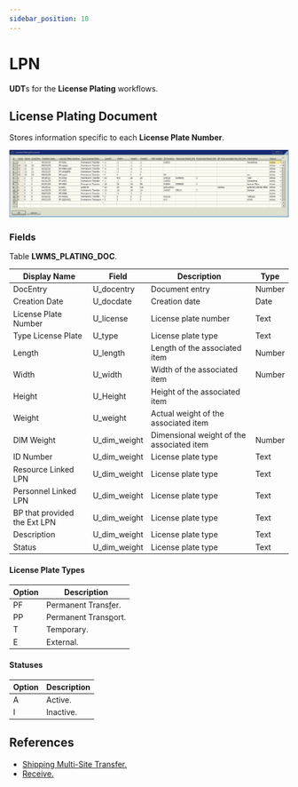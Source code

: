 ```yaml
---
sidebar_position: 10
---
```


# LPN

**UDT**s for the **License Plating** workflows.

## License Plating Document

Stores information specific to each **License Plate Number**.

![LWMS_PlATING_DOC screen](./img-carrier/lwms_plating_doc_screen.png)

### Fields

Table **LWMS_PLATING_DOC**.

| Display Name | Field | Description | Type |
| --- | --- | --- | --- |
| DocEntry | U_docentry | Document entry | Number |
| Creation Date | U_docdate | Creation date | Date |
| License Plate Number | U_license | License plate number| Text |
| Type License Plate | U_type | License plate type | Text |
| Length | U_length | Length of the associated item | Number |
| Width | U_width | Width of the associated item | Number |
| Height | U_Height | Height of the associated item |
| Weight | U_weight | Actual weight of the associated item |
| DIM Weight | U_dim_weight | Dimensional weight of the associated item | Number |
| ID Number | U_dim_weight | License plate type | Text |
| Resource Linked LPN | U_dim_weight | License plate type | Text |
| Personnel Linked LPN | U_dim_weight | License plate type | Text |
| BP that provided the Ext LPN | U_dim_weight | License plate type | Text |
| Description | U_dim_weight | License plate type | Text |
| Status | U_dim_weight | License plate type | Text |

#### License Plate Types

| Option | Description |
| --- | --- |
| PF | Permanent Trans<u>f</u>er. |
| PP | Permanent Trans<u>p</u>ort. |
| T | Temporary. |
| E | External. |

#### Statuses

| Option | Description |
| --- | --- |
| A | Active. |
| I | Inactive. |

## References

- [Shipping Multi-Site Transfer.](/docs/core_functions/shipping_multi_site_transfer)
- [Receive.](/docs/core_functions/receive)

